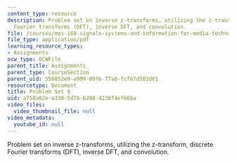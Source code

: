 ```yaml
---
content_type: resource
description: Problem set on inverse z-transforms, utilizing the z-transform, discrete
  Fourier transforms (DFT), inverse DFT, and convolution.
file: /courses/mas-160-signals-systems-and-information-for-media-technology-fall-2007/a758a02ea3385d78b2884238f4ef66ba_ps8.pdf
file_type: application/pdf
learning_resource_types:
- Assignments
ocw_type: OCWFile
parent_title: Assignments
parent_type: CourseSection
parent_uid: 556852e9-a999-09f6-77a8-fcf67d503d61
resourcetype: Document
title: Problem Set 8
uid: a758a02e-a338-5d78-b288-4238f4ef66ba
video_files:
  video_thumbnail_file: null
video_metadata:
  youtube_id: null
---
```

Problem set on inverse z-transforms, utilizing the z-transform, discrete Fourier transforms (DFT), inverse DFT, and convolution.


